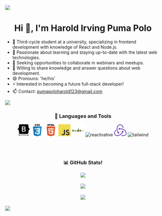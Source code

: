 <img src="https://user-images.githubusercontent.com/73097560/115834477-dbab4500-a447-11eb-908a-139a6edaec5c.gif">

<h1 align="center">Hi 👋, I'm Harold Irving Puma Polo</h1>

- 🏫 Third-cycle student at a university, specializing in frontend development with knowledge of React and Node.js.
- 🌱 Passionate about learning and staying up-to-date with the latest web technologies.
- 🔭 Seeking opportunities to collaborate in webinars and meetups.
- 💬 Willing to share knowledge and answer questions about web development.
- 😄 Pronouns: 'he/his'
- ⚡ Interested in becoming a future full-stack developer!
- 📫 Contact: pumapoloharold123@gmail.com

 
<img src="https://user-images.githubusercontent.com/73097560/115834477-dbab4500-a447-11eb-908a-139a6edaec5c.gif">
  <h3 align="center">🔨 Languages and Tools</h3>
  <p align="center">
    <img src="https://raw.githubusercontent.com/devicons/devicon/master/icons/bootstrap/bootstrap-plain-wordmark.svg" alt="bootstrap" width="40" height="40" />
    <img src="https://raw.githubusercontent.com/devicons/devicon/master/icons/css3/css3-original-wordmark.svg" alt="css3" width="40" height="40" />
    <img src="https://raw.githubusercontent.com/devicons/devicon/master/icons/html5/html5-original-wordmark.svg" alt="html5" width="40" height="40" />
    <img src="https://raw.githubusercontent.com/devicons/devicon/master/icons/javascript/javascript-original.svg" alt="javascript" width="40" height="40" />
    <img src="https://raw.githubusercontent.com/devicons/devicon/master/icons/nodejs/nodejs-original-wordmark.svg" alt="nodejs" width="40" height="40" />
    <img src="https://reactnative.dev/img/header_logo.svg" alt="reactnative" width="40" height="40" />
    <img src="https://raw.githubusercontent.com/devicons/devicon/master/icons/redux/redux-original.svg" alt="redux" width="40" height="40" />
    <img src="https://www.vectorlogo.zone/logos/tailwindcss/tailwindcss-icon.svg" alt="tailwind" width="40" height="40" />
  </p>
 </br>
 </br>
  
<h3 align="center">📊 GitHub Stats! </h3>

<section  align="center">
  <img src="https://github-readme-streak-stats.herokuapp.com/?user=HaroldIrvingPumaPolo&theme=dark&hide_border=false" /> 
  </section>
 </br>
 
 <section align="center" >
  <img    src="https://github-readme-stats.vercel.app/api?username=HaroldIrvingPumaPolo&theme=dark&show_icons=true&count_private=true" />
  </section>
 </br>
 
  <section align="center">
  <img    src="https://github-readme-stats.anuraghazra1.vercel.app/api/top-langs/?username=HaroldIrvingPumaPolo&theme=dark&hide_border=false&no-bg=true&no-frame=true&langs_count=10"/>
  </section>
 </br>
 
 <img src="https://user-images.githubusercontent.com/73097560/115834477-dbab4500-a447-11eb-908a-139a6edaec5c.gif">

  
  
